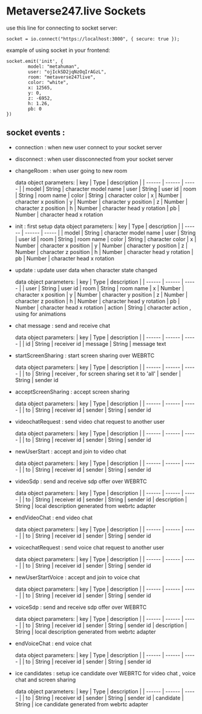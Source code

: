 # Metaverse247.live Sockets
use this line for connecting to socket server:

    socket = io.connect("https://localhost:3000", { secure: true });

example of using socket in your frontend:

    socket.emit('init', {
            model: "metahuman",
            user: "ojIckSD2jqNzOqIrAGzL",
            room: "metaverse247live",
            color: "white",
            x: 12565,
            y: 0,
            z: -6952,
            h: 1.26,
            pb: 0
    })

## socket events :

- connection : when new user connect to your socket server

- disconnect : when user dissconnected from your socket server

- changeRoom : when user going to new room

    data object parameters:
    | key | Type | description |
    | ------ | ------ | ----- |
    | model | String | character model name
    | user | String | user id
    | room | String | room name
    | color | String | character color
    | x | Number | character x position
    | y | Number | character y position
    | z | Number | character z position
    | h | Number | character head y rotation
    | pb | Number | character head x rotation

- init : first setup
    data object parameters:
    | key | Type | description |
    | ------ | ------ | ----- |
    | model | String | character model name
    | user | String | user id
    | room | String | room name
    | color | String | character color
    | x | Number | character x position
    | y | Number | character y position
    | z | Number | character z position
    | h | Number | character head y rotation
    | pb | Number | character head x rotation

- update : update user data when character state changed

    data object parameters:
    | key | Type | description |
    | ------ | ------ | ----- |
    | user | String | user id
    | room | String | room name
    | x | Number | character x position
    | y | Number | character y position
    | z | Number | character z position
    | h | Number | character head y rotation
    | pb | Number | character head x rotation
    | action | String | character action , using for animations

- chat message : send and receive chat 

    data object parameters:
    | key | Type | description |
    | ------ | ------ | ----- |
    | id | String | receiver id
    | message | String | message text

- startScreenSharing : start screen sharing over WEBRTC

    data object parameters:
    | key | Type | description |
    | ------ | ------ | ----- |
    | to | String | receiver , for screen sharing set it to 'all' 
    | sender | String | sender id

- acceptScreenSharing : accept screen sharing

    data object parameters:
    | key | Type | description |
    | ------ | ------ | ----- |
    | to | String | receiver id
    | sender | String | sender id


- videochatRequest : send video chat request to another user
    
    data object parameters:
    | key | Type | description |
    | ------ | ------ | ----- |
    | to | String | receiver id
    | sender | String | sender id

- newUserStart : accept and join to video chat

    data object parameters:
    | key | Type | description |
    | ------ | ------ | ----- |
    | to | String | receiver id 
    | sender | String | sender id

- videoSdp : send and receive sdp offer over WEBRTC

    data object parameters:
    | key | Type | description |
    | ------ | ------ | ----- |
    | to | String | receiver id
    | sender | String | sender id
    | description | String | local description generated from webrtc adapter

- endVideoChat : end video chat
    
    data object parameters:
    | key | Type | description |
    | ------ | ------ | ----- |
    | to | String | receiver id
    | sender | String | sender id

- voicechatRequest : send voice chat request to another user
    
    data object parameters:
    | key | Type | description |
    | ------ | ------ | ----- |
    | to | String | receiver id
    | sender | String | sender id

- newUserStartVoice : accept and join to voice chat
    
    data object parameters:
    | key | Type | description |
    | ------ | ------ | ----- |
    | to | String | receiver id
    | sender | String | sender id

- voiceSdp : send and receive sdp offer over WEBRTC

    data object parameters:
    | key | Type | description |
    | ------ | ------ | ----- |
    | to | String | receiver id
    | sender | String | sender id
    | description | String | local description generated from webrtc adapter

- endVoiceChat : end voice chat
    
    data object parameters:
    | key | Type | description |
    | ------ | ------ | ----- |
    | to | String | receiver id
    | sender | String | sender id

- ice candidates : setup ice candidate over WEBRTC for video chat , voice chat and screen sharing
    
    data object parameters:
    | key | Type | description |
    | ------ | ------ | ----- |
    | to | String | receiver id
    | sender | String | sender id
    | candidate | String | ice candidate generated from webrtc adapter
